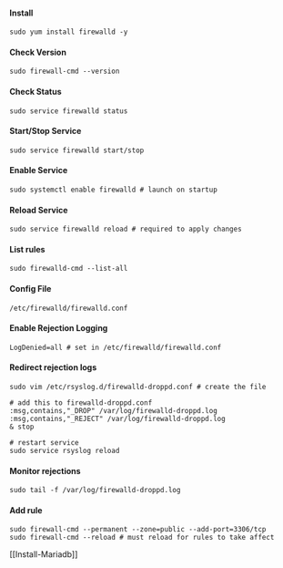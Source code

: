 #### Install
``` Shell
sudo yum install firewalld -y
```

#### Check Version
```shell
sudo firewall-cmd --version
```

#### Check Status
```shell
sudo service firewalld status
```

#### Start/Stop Service
```shell
sudo service firewalld start/stop
```

#### Enable Service
``` shell
sudo systemctl enable firewalld # launch on startup
```

#### Reload Service
``` shell
sudo service firewalld reload # required to apply changes
```

#### List rules
```shell
sudo firewalld-cmd --list-all
```

#### Config File
``` dir
/etc/firewalld/firewalld.conf
```

#### Enable Rejection Logging
```shell
LogDenied=all # set in /etc/firewalld/firewalld.conf
```

#### Redirect rejection logs
``` Shell
sudo vim /etc/rsyslog.d/firewalld-droppd.conf # create the file
```

``` shell
# add this to firewalld-droppd.conf
:msg,contains,"_DROP" /var/log/firewalld-droppd.log
:msg,contains,"_REJECT" /var/log/firewalld-droppd.log
& stop
```

``` shell
# restart service
sudo service rsyslog reload
```

#### Monitor rejections
``` shell
sudo tail -f /var/log/firewalld-droppd.log
```

#### Add rule
``` shell
sudo firewall-cmd --permanent --zone=public --add-port=3306/tcp
sudo firewall-cmd --reload # must reload for rules to take affect
```

[[Install-Mariadb]]


